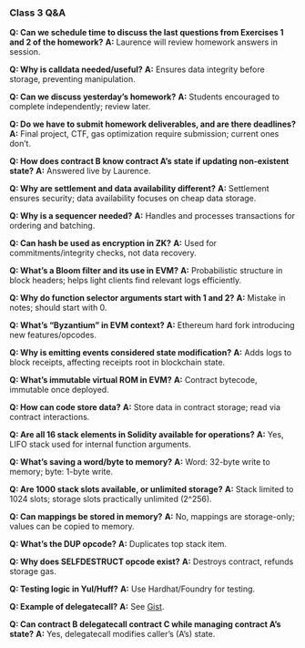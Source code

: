 ### Class 3 Q&A

**Q: Can we schedule time to discuss the last questions from Exercises 1 and 2 of the homework?**
**A:** Laurence will review homework answers in session.

**Q: Why is calldata needed/useful?**
**A:** Ensures data integrity before storage, preventing manipulation.

**Q: Can we discuss yesterday’s homework?**
**A:** Students encouraged to complete independently; review later.

**Q: Do we have to submit homework deliverables, and are there deadlines?**
**A:** Final project, CTF, gas optimization require submission; current ones don’t.

**Q: How does contract B know contract A’s state if updating non-existent state?**
**A:** Answered live by Laurence.

**Q: Why are settlement and data availability different?**
**A:** Settlement ensures security; data availability focuses on cheap data storage.

**Q: Why is a sequencer needed?**
**A:** Handles and processes transactions for ordering and batching.

**Q: Can hash be used as encryption in ZK?**
**A:** Used for commitments/integrity checks, not data recovery.

**Q: What’s a Bloom filter and its use in EVM?**
**A:** Probabilistic structure in block headers; helps light clients find relevant logs efficiently.

**Q: Why do function selector arguments start with 1 and 2?**
**A:** Mistake in notes; should start with 0.

**Q: What’s “Byzantium” in EVM context?**
**A:** Ethereum hard fork introducing new features/opcodes.

**Q: Why is emitting events considered state modification?**
**A:** Adds logs to block receipts, affecting receipts root in blockchain state.

**Q: What’s immutable virtual ROM in EVM?**
**A:** Contract bytecode, immutable once deployed.

**Q: How can code store data?**
**A:** Store data in contract storage; read via contract interactions.

**Q: Are all 16 stack elements in Solidity available for operations?**
**A:** Yes, LIFO stack used for internal function arguments.

**Q: What’s saving a word/byte to memory?**
**A:** Word: 32-byte write to memory; byte: 1-byte write.

**Q: Are 1000 stack slots available, or unlimited storage?**
**A:** Stack limited to 1024 slots; storage slots practically unlimited (2^256).

**Q: Can mappings be stored in memory?**
**A:** No, mappings are storage-only; values can be copied to memory.

**Q: What’s the DUP opcode?**
**A:** Duplicates top stack item.

**Q: Why does SELFDESTRUCT opcode exist?**
**A:** Destroys contract, refunds storage gas.

**Q: Testing logic in Yul/Huff?**
**A:** Use Hardhat/Foundry for testing.

**Q: Example of delegatecall?**
**A:** See [Gist](https://gist.github.com/foxreymann/5d6c2044ff02459bb9bfe1528a32891e).

**Q: Can contract B delegatecall contract C while managing contract A’s state?**
**A:** Yes, delegatecall modifies caller’s (A’s) state.
